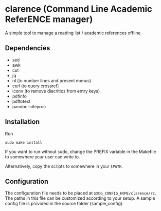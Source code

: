 # clarence (Command Line Academic ReferENCE manager)

A simple tool to manage a reading list / academic references offline.

## Dependencies

- sed
- awk
- cut
- jq
- nl (to number lines and present menus)
- curl (to query crossref)
- iconv (to remove diacritics from entry keys)
- pdfinfo
- pdftotext
- pandoc-citeproc

## Installation

Run

    sudo make install

If you want to run without sudo, change the PREFIX variable in the Makefile to
somewhere your user can write to.

Alternatively, copy the scripts to somewhere in your `$PATH`.

## Configuration

The configuration file needs to be placed at `$XDG_CONFIG_HOME/clarence/rc`.
The paths in this file can be customized according to your setup. A sample
config file is provided in the source folder (sample_config).
